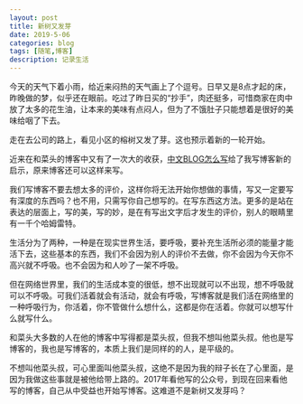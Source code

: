 ```yaml
---
layout: post
title: 新树又发芽
date: 2019-5-06
categories: blog
tags: [随笔,博客]
description: 记录生活
---
```



今天的天气下着小雨，给近来闷热的天气画上了个逗号。日早又是8点才起的床，昨晚做的梦，似乎还在眼前。吃过了昨日买的“抄手”，肉还挺多，可惜商家在肉中放了太多的花生油，让本来的美味有点闷人，但为了不饿肚子只能想着是很好的美味给咽了下去。

走在去公司的路上，看见小区的榕树又发了芽。这也预示着新的一轮开始。

近来在和菜头的博客中又有了一次大的收获，[中文BLOG怎么写](http://www.caobian.info/?p=1873)给了我写博客新的启示，原来博客还可以这样来写。

我们写博客不要去想太多的评价，这样你将无法开始你想做的事情，写又一定要写有深度的东西吗？也不用，只需写你自己想写的。在写东西这方法。更多的是站在表达的层面上，写的美，写的妙，是在有写出文字后才发生的评价，别人的眼睛里有一千个哈姆雷特。

生活分为了两种，一种是在现实世界生活，要呼吸，要补充生活所必须的能量才能活下去，这些基本的东西，我们不会因为别人的评价不去做，你不会因为今天你不高兴就不呼吸。也不会因为和人吵了一架不呼吸。

但在网络世界里，我们的生活成本变的很低，想不出现就可以不出现，想不呼吸就可以不呼吸。可我们活着就会有活动，就会有呼吸，写博客就是我们活在网络里的一种呼吸行为，你活着，你不管做什么想什么，这都是你在活着。你就可以想写什么就写什么。

和菜头大多数的人在他的博客中写得都是菜头叔，但我不想叫他菜头叔。他也是写博客的，我也是写博客的，本质上我们是同样的的人，是平级的。

不想叫他菜头叔，可心里面叫他菜头叔，这绝不是因为我的辩子长在了心里面，是因为我做这些事就是被他给带上路的。2017年看他写的公众号，到现在回来看他写的博客，自己从中受益也开始写博客。这难道不是新树又发芽吗？

